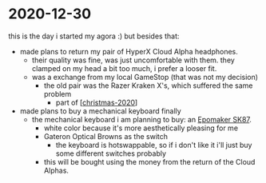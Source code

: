# 2020-12-30

this is the day i started my agora :) but besides that:

- made plans to return my pair of HyperX Cloud Alpha headphones.
    - their quality was fine, was just uncomfortable with them. they clamped on my head a bit too much, i prefer a looser fit.
    - was a exchange from my local GameStop (that was not my decision)
      - the old pair was the Razer Kraken X's, which suffered the same problem
        - part of [[christmas-2020]]
- made plans to buy a mechanical keyboard finally
  - the mechanical keyboard i am planning to buy: an [Epomaker SK87][1].
    - white color because it's more aesthetically pleasing for me
    - Gateron Optical Browns as the switch
      - the keyboard is hotswappable, so if i don't like it i'll just buy some different switches probably
    - this will be bought using the money from the return of the Cloud Alphas.

[1]: https://epomaker.com/collections/tkl-86/products/epomaker-sk87-abs?variant=31895679369289 

[//begin]: # "Autogenerated link references for markdown compatibility"
[christmas-2020]: christmas-2020.md "Christmas (2020)"
[//end]: # "Autogenerated link references"